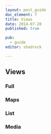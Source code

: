 ```yaml
---
layout: post_guide
doc_element: 7
title: Views
date: 2014-07-20
published: true

pub: 
  - guide
editor: shadrock

---
```


## Views

### Full

### Maps

### List

### Media

